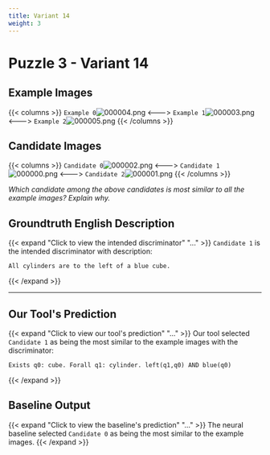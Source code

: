 ```yaml
---
title: Variant 14
weight: 3
---
```


# Puzzle 3 - Variant 14

## Example Images
{{< columns >}}
`Example 0`![000004.png](/clevr-variants/meeussen/fovariant-14/render/images/CLEVR_val_000004.png)
<--->
`Example 1`![000003.png](/clevr-variants/meeussen/fovariant-14/render/images/CLEVR_val_000003.png)
<--->
`Example 2`![000005.png](/clevr-variants/meeussen/fovariant-14/render/images/CLEVR_val_000005.png)
{{< /columns >}}

## Candidate Images
{{< columns >}}
`Candidate 0`![000002.png](/clevr-variants/meeussen/fovariant-14/render/images/CLEVR_val_000002.png)
<--->
`Candidate 1`![000000.png](/clevr-variants/meeussen/fovariant-14/render/images/CLEVR_val_000000.png)
<--->
`Candidate 2`![000001.png](/clevr-variants/meeussen/fovariant-14/render/images/CLEVR_val_000001.png)
{{< /columns >}}

*Which candidate among the above candidates is most similar to all the example images? Explain why.*

## Groundtruth English Description

{{< expand "Click to view the intended discriminator" "..." >}}
`Candidate 1` is the intended discriminator with description:
```plaintext 
All cylinders are to the left of a blue cube.
```
{{< /expand >}}

---



## Our Tool's Prediction

{{< expand "Click to view our tool's prediction" "..." >}}
Our tool selected `Candidate 1` as being the most similar to the example images with the discriminator:
```plaintext
Exists q0: cube. Forall q1: cylinder. left(q1,q0) AND blue(q0)
```
{{< /expand >}}



## Baseline Output

{{< expand "Click to view the baseline's prediction" "..." >}}
The neural baseline selected `Candidate 0` as being the most similar to the example images.
{{< /expand >}}

